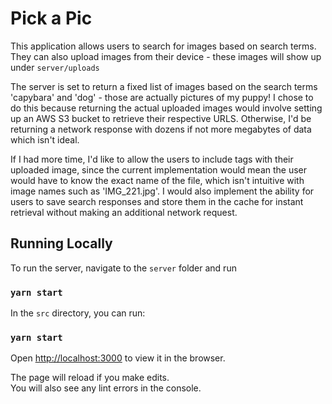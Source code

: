 # Pick a Pic

This application allows users to search for images based on search terms. They can also upload images from their device - these images will show up under `server/uploads`

The server is set to return a fixed list of images based on the search terms 'capybara' and 'dog' - those are actually pictures of my puppy!
I chose to do this because returning the actual uploaded images would involve setting up an AWS S3 bucket to retrieve their respective URLS.
Otherwise, I'd be returning a network response with dozens if not more megabytes of data which isn't ideal.

If I had more time, I'd like to allow the users to include tags with their uploaded image, since the current implementation would mean the user would have to know the exact
name of the file, which isn't intuitive with image names such as 'IMG_221.jpg'. I would also implement the ability for users to save search responses and store them in the
cache for instant retrieval without making an additional network request.

## Running Locally

To run the server, navigate to the `server` folder and run

### `yarn start`

In the `src` directory, you can run:

### `yarn start`

Open [http://localhost:3000](http://localhost:3000) to view it in the browser.

The page will reload if you make edits.\
You will also see any lint errors in the console.
